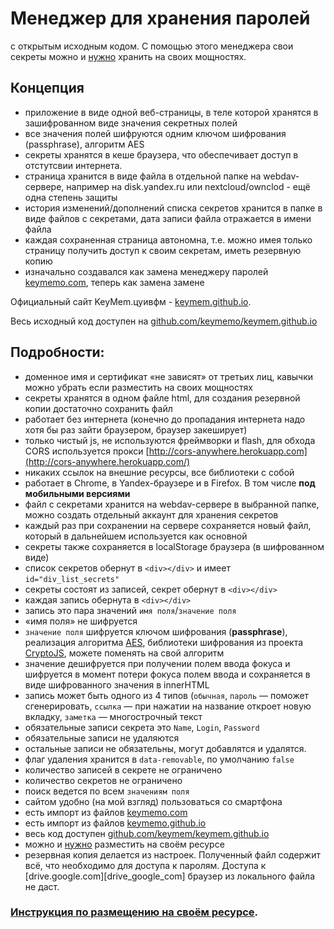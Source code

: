 # Менеджер для хранения паролей
с открытым исходным кодом. 
С помощью этого менеджера свои секреты можно и [нужно][place_on_your_site] хранить на своих мощностях.

## Концепция
- приложение в виде одной веб-страницы, в теле которой хранятся в зашифрованном виде значения секретных полей
- все значения полей  шифруются одним ключом шифрования (passphrase), алгоритм AES
- секреты хранятся в кеше браузера, что обеспечивает доступ в отстутсвии интернета.
- страница хранится в виде файла в отдельной папке на webdav-сервере, например на disk.yandex.ru или nextcloud/ownclod - ещё одна степень защиты
- история изменений/дополнений списка секретов хранится в папке в виде файлов с секретами, дата записи файла отражается в имени файла
- каждая сохраненная страница автономна, т.е. можно имея только страницу получить доступ к своим секретам, иметь резервную копию
- изначально создавался как замена менеджеру паролей [keymemo.com][caйт_keymemo.com], теперь как замена замене

Официальный сайт KeyMem.цуивфм - [keymem.github.io][caйт_keymem.github.io].

Весь исходный код доступен на [github.com/keymemo/keymem.github.io][исходный_код_keymem.github.io]



## Подробности:
- доменное имя и сертификат «не зависят» от третьих лиц, кавычки можно убрать если разместить на своих мощностях
- секреты хранятся в одном файле html, для создания резервной копии достаточно сохранить файл
- работает без интернета (конечно до пропадания интернета надо хотя бы раз зайти браузером, браузер закеширует)
- только чистый js, не используются фреймворки и flash, для обхода CORS используется прокси [http://cors-anywhere.herokuapp.com](http://cors-anywhere.herokuapp.com/)
- никаких ссылок на внешние ресурсы, все библиотеки с собой
- работает в Chrome, в Yandex-браузере и в Firefox. В том числе **под мобильными версиями**
- файл с секретами хранится на webdav-сервере в выбранной папке, можно создать отдельный аккаунт для хранения секретов
- каждый раз при сохранении на сервере сохраняется новый файл, который в дальнейшем используется как основной
- секреты также сохраняется в localStorage браузера (в шифрованном виде)
- список секретов обернут в `<div></div>` и имеет `id="div_list_secrets"`
- секреты состоят из записей, секрет обернут в `<div></div>`
- каждая запись обернута в `<div></div>`
- запись это пара значений `имя поля`/`значение поля`
- «имя поля» не шифруется
- `значение поля` шифруется ключом шифрования (**passphrase**), реализация алгоритма [AES][CryptoJS_aes], библиотеки шифрования из проекта [CryptoJS][CryptoJS], можете поменять на свой алгоритм
- значение дешифруется при получении полем ввода фокуса и шифруется в момент потери фокуса полем ввода и сохраняется в виде шифрованного значения в innerHTML
- запись может быть одного из 4 типов (`обычная`, `пароль` — поможет сгенерировать, `ссылка` — при нажатии на название откроет новую вкладку, `заметка` — многострочный текст
- обязательные записи секрета это `Name`, `Login`, `Password`
- обязательные записи не удаляются
- остальные записи не обязательны, могут добавлятся и удалятся.
- флаг удаления хранится в `data-removable`, по умолчанию `false`
- количество записей в секрете не ограничено
- количество секретов не ограничено
- поиск ведется по всем `значениям поля`
- сайтом удобно (на мой взгляд) пользоваться со смартфона
- есть импорт из файлов [keymemo.com](https://keymemo.com)
- есть импорт из файлов [keymemo.github.io][caйт_keymemo.github.io]
- весь код доступен [github.com/keymem/keymem.github.io][исходный_код_keymem.github.io]
- можно и [нужно][place_on_your_site] разместить на своём ресурсе
- резервная копия делается из настроек. Полученный файл содержит всё, что необходимо для доступа к паролям. Доступа к [drive.google.com][drive_google_com] браузер из локального файла не даст.

### [Инструкция по размещению на своём ресурсе][place_on_your_site].


[caйт_keymemo.github.io]:https://keymemo.github.io/
[caйт_keymem.github.io]:https://keymem.github.io/
[caйт_keymemo.com]:https://keymemo.com/
[исходный_код_keymem.github.io]:https://github.com/keymem/keymem.github.io/
[CryptoJS]:https://code.google.com/archive/p/crypto-js/
[CryptoJS_aes]:https://github.com/jakubzapletal/crypto-js/blob/master/README.md#aes
[place_on_your_site]:https://github.com/keymemo/keymemo.github.io/blob/master/place_on_your_site.md